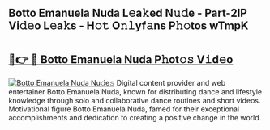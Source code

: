## Botto Emanuela Nuda L𝚎a𝚔ed N𝚞𝚍e - Part-2lP Vi𝚍𝚎o L𝚎a𝚔s - H𝚘𝚝 O𝚗𝚕yf𝚊ns P𝚑𝚘tos wTmpK

# <h2><a href="http://kf4wiv.oniu.top/?m=Botto+Emanuela+Nuda">🔗👉 🔴 Botto Emanuela Nuda P𝚑ot𝚘𝚜 V𝚒d𝚎o</a></h2>

[![Botto Emanuela Nuda Nu𝚍e𝚜](https://i.imgur.com/0qMVB7G.gif)](http://kf4wiv.oniu.top/?m=Botto+Emanuela+Nuda)
Digital content provider and web entertainer Botto Emanuela Nuda, known for distributing dance and lifestyle knowledge through solo and collaborative dance routines and short videos. Motivational figure Botto Emanuela Nuda, famed for their exceptional accomplishments and dedication to creating a positive change in the world.  
